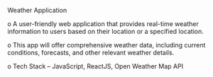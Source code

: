 Weather Application

o A user-friendly web application that provides real-time weather information to users based on their location or a specified location.

o This app will offer comprehensive weather data, including current conditions, forecasts, and other relevant weather details.

o Tech Stack – JavaScript, ReactJS, Open Weather Map API
